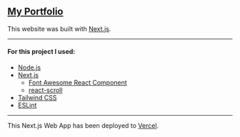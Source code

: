 [My Portfolio](https://my-portfolio-santiagoguastavino.vercel.app/)
---

This website was built with [Next.js](https://nextjs.org/).  

---

#### For this project I used:

- [Node.js](https://nodejs.org)
- [Next.js](https://nextjs.org/)
  - [Font Awesome React Component](https://fontawesome.com/v5/docs/web/use-with/react)
  - [react-scroll](https://www.npmjs.com/package/react-scroll)
- [Tailwind CSS](https://tailwindcss.com/)
- [ESLint](https://www.npmjs.com/package/eslint)

---

This Next.js Web App has been deployed to [Vercel](https://vercel.com/).  
